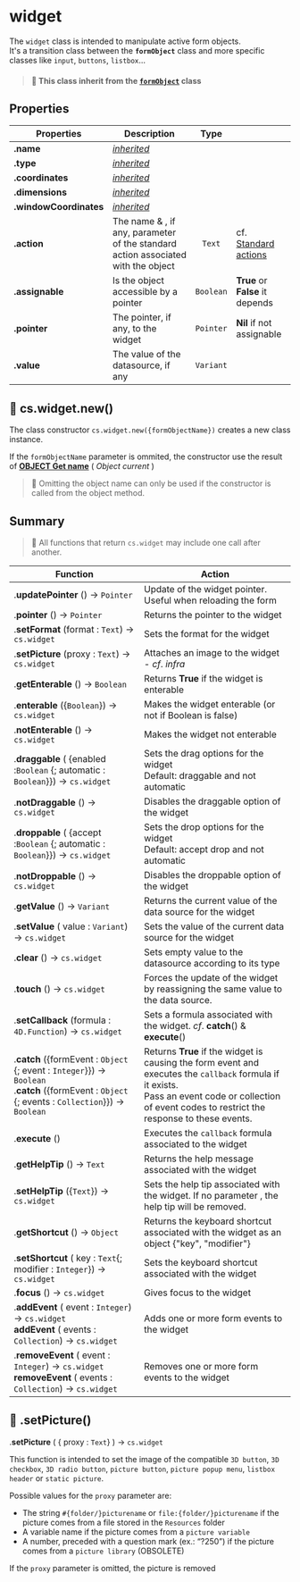 # widget

The `widget` class is intended to manipulate active form objects.  
It's a transition class between the **`formObject`** class and more specific classes like `input`, `buttons`, `listbox`…

> #### 📌 This class inherit from the [`formObject`](formObject.md) class

## Properties

|Properties|Description|Type||
|----------|-----------|:--:|-------|
|**.name** | [*inherited*](formObject.md) |
|**.type** | [*inherited*](formObject.md) |
|**.coordinates** | [*inherited*](formObject.md) |
|**.dimensions** | [*inherited*](formObject.md) |
|**.windowCoordinates** | [*inherited*](formObject.md) |
|**.action** | The name & , if any, parameter of the standard action associated with the object | `Text` | cf. [Standard actions](https://doc.4d.com/4Dv18R6/4D/18-R6/Standard-actions.300-5217689.en.html)|
|**.assignable** | Is the object accessible by a pointer | `Boolean` | **True** or **False** it depends |
|**.pointer** | The pointer, if any, to the widget | `Pointer` | **Nil** if not assignable |
|**.value** | The value of the datasource, if any | `Variant` |  |

## 🔸 cs.widget.new()

The class constructor `cs.widget.new({formObjectName})` creates a new class instance.

If the `formObjectName` parameter is ommited, the constructor use the result of **[OBJECT Get name](https://doc.4d.com/4Dv18R6/4D/18-R6/OBJECT-Get-name.301-5198296.en.html)** ( _Object current_ )

> 📌 Omitting the object name can only be used if the constructor is called from the object method.

## Summary

> 📌 All functions that return `cs.widget` may include one call after another. 

| Function | Action |
| -------- | ------ |  
|.**updatePointer** ()  → `Pointer` | Update of the widget pointer. Useful when reloading the form |
|.**pointer** ()  → `Pointer` | Returns the pointer to the widget |
|.**setFormat** (format : `Text`)  → `cs.widget` | Sets the format for the widget |
|.**setPicture** (proxy : `Text`)  → `cs.widget` | Attaches an image to the widget - *cf*. *infra* |
|.**getEnterable** ()  → `Boolean` | Returns **True** if the widget is enterable |
|.**enterable** ({`Boolean`})  → `cs.widget` | Makes the widget enterable (or not if Boolean is false) |
|.**notEnterable** ()  → `cs.widget` | Makes the widget not enterable |
|.**draggable** ( {enabled :`Boolean` {; automatic : `Boolean`}})  → `cs.widget` | Sets the drag options for the widget <br/> Default: draggable and not automatic|
|.**notDraggable** ()  → `cs.widget` | Disables the draggable option of the widget|
|.**droppable** ( {accept :`Boolean` {; automatic : `Boolean`}})  → `cs.widget` | Sets the drop options for the widget <br/> Default: accept drop and not automatic|
|.**notDroppable** ()  → `cs.widget` | Disables the droppable option of the widget|
|.**getValue** ()  → `Variant` | Returns the current value of the data source for the widget|
|.**setValue** ( value : `Variant`)  → `cs.widget` | Sets the value of the current data source for the widget|
|.**clear** ()  → `cs.widget` | Sets empty value to the datasource according to its type |
|.**touch** ()  → `cs.widget` | Forces the update of the widget by reassigning the same value to the data source. |
|.**setCallback** (formula : `4D.Function`)  → `cs.widget` | Sets a formula associated with the widget. *cf*. **catch**() & **execute**() |
|.**catch** ({formEvent : `Object` {; event : `Integer`}})  → `Boolean` <br/> .**catch** ({formEvent : `Object` {; events : `Collection`}})  → `Boolean`| Returns **True** if the widget is causing the form event and executes the `callback` formula if it exists. <br/>Pass an event code or collection of event codes to restrict the response to these events. |
|.**execute** () | Executes the `callback` formula associated to the widget |
|.**getHelpTip** ()  → `Text` | Returns the help message associated with the widget|
|.**setHelpTip** ({`Text`})  → `cs.widget` | Sets the help tip associated with the widget.  If no parameter , the help tip will be removed. |
|.**getShortcut** ()  → `Object` | Returns the keyboard shortcut associated with the widget as an object {"key", "modifier"}|
|.**setShortcut** ( key : `Text`{; modifier : `Integer`})  → `cs.widget` | Sets the keyboard shortcut associated with the widget|
|.**focus** ()  → `cs.widget` | Gives focus to the widget |
|.**addEvent** ( event : `Integer`)  → `cs.widget`<br/>**addEvent** ( events : `Collection`)  → `cs.widget` | Adds one or more  form events to the widget |
|.**removeEvent** ( event : `Integer`)  → `cs.widget`<br/>**removeEvent** ( events : `Collection`)  → `cs.widget` | Removes one or more  form events to the widget |
## 🔹 .setPicture()
.**setPicture** ( { proxy : `Text`} )  → `cs.widget`

This function is intended to set the image of the compatible `3D button`, `3D checkbox`, `3D radio button`, `picture button`, `picture popup menu`, `listbox header` or `static picture`.

Possible values for the `proxy` parameter are:
* The string `#{folder/}picturename` or `file:{folder/}picturename` if the picture comes from a file stored in the `Resources` folder
* A variable name if the picture comes from a `picture variable`
* A number, preceded with a question mark (ex.: “?250”) if the picture comes from a `picture library` (OBSOLETE)If the `proxy` parameter is omitted, the picture is removed